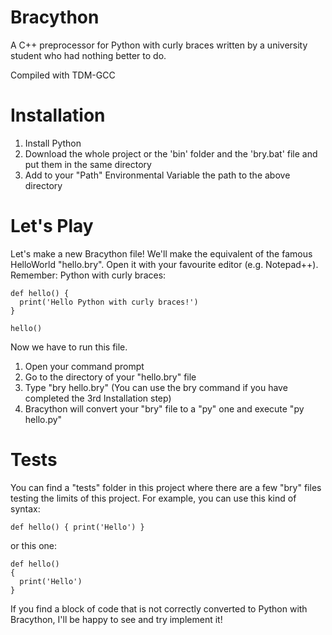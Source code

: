 # Bracython
A C++ preprocessor for Python with curly braces written by a university student who had nothing better to do.

Compiled with TDM-GCC

# Installation 
1) Install Python
2) Download the whole project or the 'bin' folder and the 'bry.bat' file and put them in the same directory
3) Add to your "Path" Environmental Variable the path to the above directory

# Let's Play
Let's make a new Bracython file! We'll make the equivalent of the famous HelloWorld "hello.bry". Open it with your favourite editor (e.g. Notepad++).
Remember: Python with curly braces:
```
def hello() {
  print('Hello Python with curly braces!')
}

hello()
```

Now we have to run this file.
1) Open your command prompt
2) Go to the directory of your "hello.bry" file
3) Type "bry hello.bry" (You can use the bry command if you have completed the 3rd Installation step)
4) Bracython will convert your "bry" file to a "py" one and execute "py hello.py"

# Tests
You can find a "tests" folder in this project where there are a few "bry" files testing the limits of this project.
For example, you can use this kind of syntax:
```
def hello() { print('Hello') }
```
or this one:
```
def hello()
{
  print('Hello')
}
```

If you find a block of code that is not correctly converted to Python with Bracython, I'll be happy to see and try implement it!

